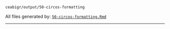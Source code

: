 `ceabigr/output/50-circos-formatting`

All files generated by: [`50-circos-formatting.Rmd`](https://github.com/sr320/ceabigr/blob/main/code/50-circos-formatting.Rmd)

---


